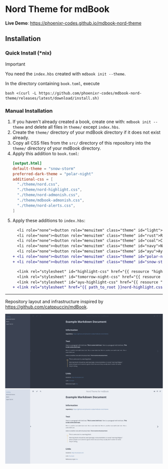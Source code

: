 # Nord Theme for mdBook

**Live Demo**: <https://phoenixr-codes.github.io/mdbook-nord-theme>

## Installation

### Quick Install (*nix)

> [!IMPORTANT]
> You need the `index.hbs` created with `mdbook init --theme`.

In the directory containing `book.toml`, execute

```console
bash <(curl -L https://github.com/phoenixr-codes/mdbook-nord-theme/releases/latest/download/install.sh)
```

### Manual Installation

1. If you haven't already created a book, create one with: `mdbook init --theme` and delete all files in `theme/` except `index.hbs`.
2. Create the `theme/` directory of your mdBook directory if it does not exist already.
3. Copy all CSS files from the `src/` directory of this repository into the `theme/` directory of your mdBook directory.
4. Apply this addition to `book.toml`:
   ```toml
   [output.html]
   default-theme = "snow-storm"
   preferred-dark-theme = "polar-night"
   additional-css = [
     "./theme/nord.css",
     "./theme/nord-highlight.css",
     "./theme/nord-admonish.css",
     "./theme/mdbook-admonish.css",
     "./theme/nord-alerts.css",
   ]
   ```
4. Apply these additions to `index.hbs`:
   ```diff
     <li role="none"><button role="menuitem" class="theme" id="light">Light</button></li>
     <li role="none"><button role="menuitem" class="theme" id="rust">Rust</button></li>
     <li role="none"><button role="menuitem" class="theme" id="coal">Coal</button></li>
     <li role="none"><button role="menuitem" class="theme" id="navy">Navy</button></li>
     <li role="none"><button role="menuitem" class="theme" id="ayu">Ayu</button></li>
   + <li role="none"><button role="menuitem" class="theme" id="polar-night">Polar Night</button></li>
   + <li role="none"><button role="menuitem" class="theme" id="snow-storm">Snow Storm</button></li>
   ```
   ```diff
     <link rel="stylesheet" id="highlight-css" href="{{ resource "highlight.css" }}">
     <link rel="stylesheet" id="tomorrow-night-css" href="{{ resource "tomorrow-night.css" }}">
     <link rel="stylesheet" id="ayu-highlight-css" href="{{ resource "ayu-highlight.css" }}">
   + <link rel="stylesheet" href="{{ path_to_root }}nord-highlight.css">
   ```

---

Repository layout and infrastructure inspired by <https://github.com/catppuccin/mdBook>.

![Polar Night preview](./screenshots/polar-night.png)
![Snow Storm preview](./screenshots/snow-storm.png)

